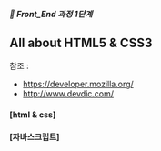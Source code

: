 ##### 🍑  Front_End 과정 1단계 
## All about HTML5 & CSS3
참조 : 
- https://developer.mozilla.org/
- http://www.devdic.com/

#### [html & css]


 
 
#### [자바스크립트]


 
